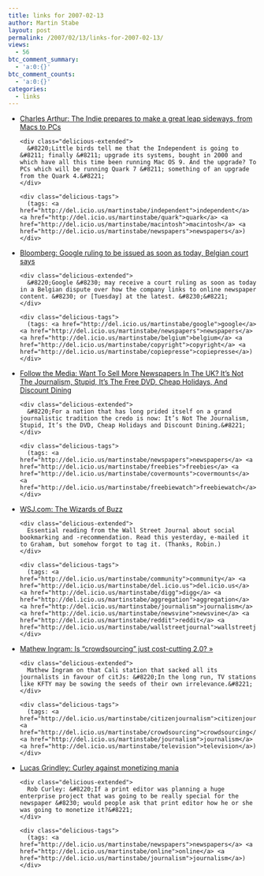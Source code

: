 ```yaml
---
title: links for 2007-02-13
author: Martin Stabe
layout: post
permalink: /2007/02/13/links-for-2007-02-13/
views:
  - 56
btc_comment_summary:
  - 'a:0:{}'
btc_comment_counts:
  - 'a:0:{}'
categories:
  - links
---
```

<ul class="delicious">
  <li>
    <div class="delicious-link">
      <a href="http://www.charlesarthur.com/blog/?p=851">Charles Arthur: The Indie prepares to make a great leap sideways, from Macs to PCs</a>
    </div>
    
    <div class="delicious-extended">
      &#8220;Little birds tell me that the Independent is going to &#8211; finally &#8211; upgrade its systems, bought in 2000 and which have all this time been running Mac OS 9. And the upgrade? To PCs which will be running Quark 7 &#8211; something of an upgrade from the Quark 4.&#8221;
    </div>
    
    <div class="delicious-tags">
      (tags: <a href="http://del.icio.us/martinstabe/independent">independent</a> <a href="http://del.icio.us/martinstabe/quark">quark</a> <a href="http://del.icio.us/martinstabe/macintosh">macintosh</a> <a href="http://del.icio.us/martinstabe/newspapers">newspapers</a>)
    </div>
  </li>
  
  <li>
    <div class="delicious-link">
      <a href="http://www.bloomberg.com/apps/news?pid=20601103&#038;sid=avUTHbfiIfNs&#038;refer=us">Bloomberg: Google ruling to be issued as soon as today, Belgian court says</a>
    </div>
    
    <div class="delicious-extended">
      &#8220;Google &#8230; may receive a court ruling as soon as today in a Belgian dispute over how the company links to online newspaper content. &#8230; or [Tuesday] at the latest. &#8230;&#8221;
    </div>
    
    <div class="delicious-tags">
      (tags: <a href="http://del.icio.us/martinstabe/google">google</a> <a href="http://del.icio.us/martinstabe/newspapers">newspapers</a> <a href="http://del.icio.us/martinstabe/belgium">belgium</a> <a href="http://del.icio.us/martinstabe/copyright">copyright</a> <a href="http://del.icio.us/martinstabe/copiepresse">copiepresse</a>)
    </div>
  </li>
  
  <li>
    <div class="delicious-link">
      <a href="http://www.followthemedia.com/fittoprint/uknupes13022007.htm">Follow the Media: Want To Sell More Newspapers In The UK? It’s Not The Journalism, Stupid, It’s The Free DVD, Cheap Holidays, And Discount Dining</a>
    </div>
    
    <div class="delicious-extended">
      &#8220;For a nation that has long prided itself on a grand journalistic tradition the credo is now: It’s Not The Journalism, Stupid, It’s the DVD, Cheap Holidays and Discount Dining.&#8221;
    </div>
    
    <div class="delicious-tags">
      (tags: <a href="http://del.icio.us/martinstabe/newspapers">newspapers</a> <a href="http://del.icio.us/martinstabe/freebies">freebies</a> <a href="http://del.icio.us/martinstabe/covermounts">covermounts</a> <a href="http://del.icio.us/martinstabe/freebiewatch">freebiewatch</a>)
    </div>
  </li>
  
  <li>
    <div class="delicious-link">
      <a href="http://online.wsj.com/public/article/SB117106531769704150-zpK10wf4CJOB4IKoJS5anuNoi6Y_20080209.html">WSJ.com: The Wizards of Buzz</a>
    </div>
    
    <div class="delicious-extended">
      Essential reading from the Wall Street Journal about social bookmarking and -recommendation. Read this yesterday, e-mailed it to Graham, but somehow forgot to tag it. (Thanks, Robin.)
    </div>
    
    <div class="delicious-tags">
      (tags: <a href="http://del.icio.us/martinstabe/community">community</a> <a href="http://del.icio.us/martinstabe/del.icio.us">del.icio.us</a> <a href="http://del.icio.us/martinstabe/digg">digg</a> <a href="http://del.icio.us/martinstabe/aggregation">aggregation</a> <a href="http://del.icio.us/martinstabe/journalism">journalism</a> <a href="http://del.icio.us/martinstabe/newsvine">newsvine</a> <a href="http://del.icio.us/martinstabe/reddit">reddit</a> <a href="http://del.icio.us/martinstabe/wallstreetjournal">wallstreetjournal</a>)
    </div>
  </li>
  
  <li>
    <div class="delicious-link">
      <a href="http://www.mathewingram.com/work/2007/02/12/is-crowdsourcing-just-cost-cutting-20/">Mathew Ingram: Is “crowdsourcing” just cost-cutting 2.0? »</a>
    </div>
    
    <div class="delicious-extended">
      Mathew Ingram on that Cali station that sacked all its journalists in favour of citJs: &#8220;In the long run, TV stations like KFTY may be sowing the seeds of their own irrelevance.&#8221;
    </div>
    
    <div class="delicious-tags">
      (tags: <a href="http://del.icio.us/martinstabe/citizenjournalism">citizenjournalism</a> <a href="http://del.icio.us/martinstabe/crowdsourcing">crowdsourcing</a> <a href="http://del.icio.us/martinstabe/journalism">journalism</a> <a href="http://del.icio.us/martinstabe/television">television</a>)
    </div>
  </li>
  
  <li>
    <div class="delicious-link">
      <a href="http://www.lucasgrindley.com/2007/02/curley_against_monetizing_ever.html">Lucas Grindley: Curley against monetizing mania</a>
    </div>
    
    <div class="delicious-extended">
      Rob Curley: &#8220;If a print editor was planning a huge enterprise project that was going to be really special for the newspaper &#8230; would people ask that print editor how he or she was going to monetize it?&#8221;
    </div>
    
    <div class="delicious-tags">
      (tags: <a href="http://del.icio.us/martinstabe/newspapers">newspapers</a> <a href="http://del.icio.us/martinstabe/online">online</a> <a href="http://del.icio.us/martinstabe/journalism">journalism</a>)
    </div>
  </li>
</ul>